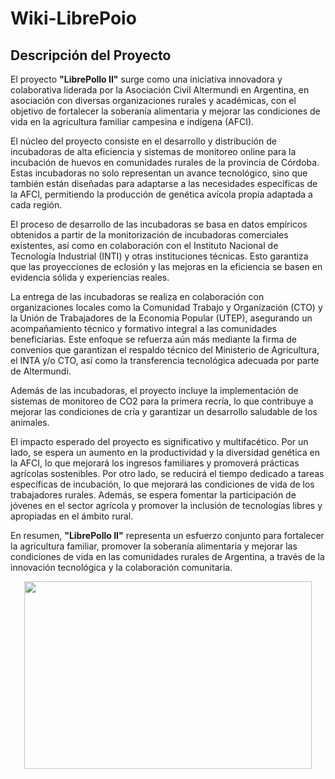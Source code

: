 
# Wiki-LibrePoio

## Descripción del Proyecto

El proyecto **"LibrePollo II"** surge como una iniciativa innovadora y colaborativa liderada por la Asociación Civil Altermundi en Argentina, en asociación con diversas organizaciones rurales y académicas, con el objetivo de fortalecer la soberanía alimentaria y mejorar las condiciones de vida en la agricultura familiar campesina e indígena (AFCI).

El núcleo del proyecto consiste en el desarrollo y distribución de incubadoras de alta eficiencia y sistemas de monitoreo online para la incubación de huevos en comunidades rurales de la provincia de Córdoba. Estas incubadoras no solo representan un avance tecnológico, sino que también están diseñadas para adaptarse a las necesidades específicas de la AFCI, permitiendo la producción de genética avícola propia adaptada a cada región.

El proceso de desarrollo de las incubadoras se basa en datos empíricos obtenidos a partir de la monitorización de incubadoras comerciales existentes, así como en colaboración con el Instituto Nacional de Tecnología Industrial (INTI) y otras instituciones técnicas. Esto garantiza que las proyecciones de eclosión y las mejoras en la eficiencia se basen en evidencia sólida y experiencias reales.

La entrega de las incubadoras se realiza en colaboración con organizaciones locales como la Comunidad Trabajo y Organización (CTO) y la Unión de Trabajadores de la Economía Popular (UTEP), asegurando un acompañamiento técnico y formativo integral a las comunidades beneficiarias. Este enfoque se refuerza aún más mediante la firma de convenios que garantizan el respaldo técnico del Ministerio de Agricultura, el INTA y/o CTO, así como la transferencia tecnológica adecuada por parte de Altermundi.

Además de las incubadoras, el proyecto incluye la implementación de sistemas de monitoreo de CO2 para la primera recría, lo que contribuye a mejorar las condiciones de cría y garantizar un desarrollo saludable de los animales.

El impacto esperado del proyecto es significativo y multifacético. Por un lado, se espera un aumento en la productividad y la diversidad genética en la AFCI, lo que mejorará los ingresos familiares y promoverá prácticas agrícolas sostenibles. Por otro lado, se reducirá el tiempo dedicado a tareas específicas de incubación, lo que mejorará las condiciones de vida de los trabajadores rurales. Además, se espera fomentar la participación de jóvenes en el sector agrícola y promover la inclusión de tecnologías libres y apropiadas en el ámbito rural.

En resumen, **"LibrePollo II"** representa un esfuerzo conjunto para fortalecer la agricultura familiar, promover la soberanía alimentaria y mejorar las condiciones de vida en las comunidades rurales de Argentina, a través de la innovación tecnológica y la colaboración comunitaria.

<p align="center">
  <img width="460" height="300" src="https://i.postimg.cc/t4YLPb63/chicken.png">
</p>
